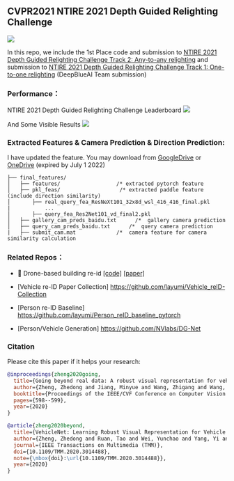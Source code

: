 ## CVPR2021 NTIRE 2021 Depth Guided Relighting Challenge

![](https://github.com/layumi/AICIty-reID-2020/blob/master/heatmap2020.jpg)

In this repo, we include the 1st Place code and submission to [NTIRE 2021 Depth Guided Relighting Challenge Track 2: Any-to-any relighting](https://competitions.codalab.org/competitions/28031) and submission to [NTIRE 2021 Depth Guided Relighting Challenge Track 1: One-to-one relighting](https://competitions.codalab.org/competitions/28030) (DeepBlueAI Team submission) 


### Performance：
 NTIRE 2021 Depth Guided Relighting Challenge Leaderboard
![](https://github.com/Qidian213/NTIRE_Relighting/blob/main/Meida/Score_Result.png)

 And Some Visible Results
![](https://github.com/Qidian213/NTIRE_Relighting/blob/main/Meida/Image_Result.png)

### Extracted Features & Camera Prediction & Direction Prediction:
I have updated the feature. You may download from [GoogleDrive](https://drive.google.com/file/d/1q0ap5smXoRIQ-oEUMbSMMSl_lEOT0Fk6/view?usp=sharing) or [OneDrive](https://studentutsedu-my.sharepoint.com/:u:/g/personal/12639605_student_uts_edu_au/EdxlWLP9bB9Bga0jfDyoIO8Berahz8plAeRY6M4t8g_6iA?e=mSttQx) (expired by July 1 2022)
```
├── final_features/
│   ├── features/                  /* extracted pytorch feature
│   ├── pkl_feas/                   /* extracted paddle feature (include direction similarity)
│       ├── real_query_fea_ResNeXt101_32x8d_wsl_416_416_final.pkl 
|           ...
│       ├── query_fea_Res2Net101_vd_final2.pkl                 
│   ├── gallery_cam_preds_baidu.txt      /*  gallery camera prediction
│   ├── query_cam_preds_baidu.txt      /*  query camera prediction
|   ├── submit_cam.mat             /*  camera feature for camera similarity calculation
```

### Related Repos：

- :helicopter:  Drone-based building re-id [[code]](https://github.com/layumi/University1652-Baseline)  [[paper]](https://arxiv.org/abs/2002.12186)
 
- [Vehicle re-ID Paper Collection] https://github.com/layumi/Vehicle_reID-Collection

- [Person re-ID Baseline] https://github.com/layumi/Person_reID_baseline_pytorch

- [Person/Vehicle Generation] https://github.com/NVlabs/DG-Net

### Citation
Please cite this paper if it helps your research:
```bibtex
@inproceedings{zheng2020going,
  title={Going beyond real data: A robust visual representation for vehicle re-identification},
  author={Zheng, Zhedong and Jiang, Minyue and Wang, Zhigang and Wang, Jian and Bai, Zechen and Zhang, Xuanmeng and Yu, Xin and Tan, Xiao and Yang, Yi and Wen, Shilei and others},
  booktitle={Proceedings of the IEEE/CVF Conference on Computer Vision and Pattern Recognition Workshops},
  pages={598--599},
  year={2020}
}

@article{zheng2020beyond,
  title={VehicleNet: Learning Robust Visual Representation for Vehicle Re-identification},
  author={Zheng, Zhedong and Ruan, Tao and Wei, Yunchao and Yang, Yi and Mei, Tao},
  journal={IEEE Transactions on Multimedia (TMM)},
  doi={10.1109/TMM.2020.3014488},
  note={\mbox{doi}:\url{10.1109/TMM.2020.3014488}},
  year={2020}
}
```
